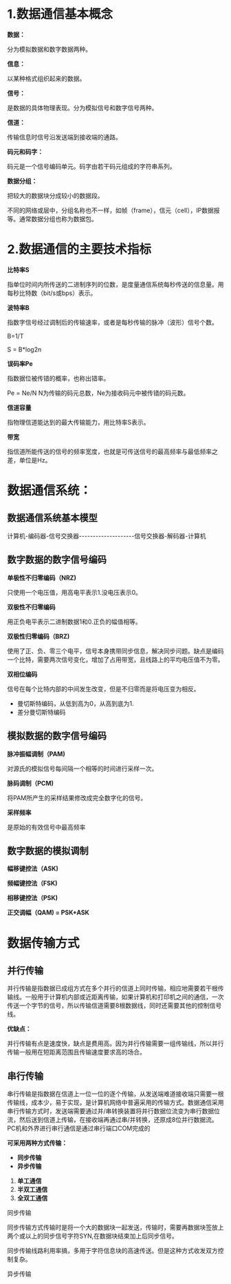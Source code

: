 # 1.数据通信基本概念

**数据：**

分为模拟数据和数字数据两种。

**信息：**

以某种格式组织起来的数据。

**信号：**

是数据的具体物理表现。分为模拟信号和数字信号两种。

**信道：**

传输信息时信号沿发送端到接收端的通路。

**码元和码字：**

码元是一个信号编码单元。码字由若干码元组成的字符串系列。

**数据分组：**

把较大的数据块分成较小的数据段。

不同的网络或层中，分组名称也不一样，如帧（frame），信元（cell），IP数据报等。通常数据分组也称为数据包。

# 2.数据通信的主要技术指标

**比特率S**

指单位时间内所传送的二进制序列的位数，是度量通信系统每秒传送的信息量。用每秒比特数（bit/s或bps）表示。

**波特率B**

指数字信号经过调制后的传输速率，或者是每秒传输的脉冲（波形）信号个数。

B=1/T

S = B\*log2n

**误码率Pe**

指数据位被传错的概率，也称出错率。

Pe = Ne/N        N为传输的码元总数，Ne为接收码元中被传错的码元数。

**信道容量**

指物理信道能达到的最大传输能力，用比特率S表示。

**带宽**

指信道所能传送的信号的频率宽度，也就是可传送信号的最高频率与最低频率之差，单位是Hz。

# 数据通信系统：

## 数据通信系统基本模型

计算机-编码器-信号交换器--------------------信号交换器-解码器-计算机

## 数字数据的数字信号编码

**单极性不归零编码（NRZ\)**

只使用一个电压值，用高电平表示1.没电压表示0。

**双极性不归零编码**

用正负电平表示二进制数据1和0.正负的幅值相等。

**双极性归零编码（BRZ\)**

使用了正、负、零三个电平，信号本身携带同步信息，解决同步问题。缺点是编码一个比特，需要两次信号变化，增加了占用带宽，且线路上的平均电压值不为零。

**双相位编码**

信号在每个比特内部的中间发生改变，但是不归零而是将电压变为相反。

* 曼切斯特编码，从低到高为0，从高到底为1.
* 差分曼切斯特编码

## 模拟数据的数字信号编码

**脉冲振幅调制（PAM\)**

对源氏的模拟信号每间隔一个相等的时间进行采样一次。

**脉码调制（PCM\)**

将PAM所产生的采样结果修改成完全数字化的信号。

**采样频率**

是原始的有效信号中最高频率

## 数字数据的模拟调制

**幅移键控法（ASK\)**

**频幅键控法（FSK\)**

**相移键控法（PSK\)**

**正交调幅（QAM\) = PSK+ASK**

# 数据传输方式

## 并行传输

并行传输是指数据已成组方式在多个并行的信道上同时传输，相应地需要若干根传输线。一般用于计算机内部或近距离传输，如果计算机和打印机之间的通信，一次传送一个字节的信号，所以传输信道需要8根数据线，同时还需要其他的控制信号线。

**优缺点：**

并行传输有点是速度快，缺点是费用高。因为并行传输需要一组传输线，所以并行传输一般用在短距离范围且传输速度要求高的场合。

## 串行传输

串行传输是指数据在信道上一位一位的逐个传输，从发送端难道接收端只需要一根传输线，成本少，易于实现，是计算机网络中普遍采用的传输方式。数据通信采用串行传输方式时，发送端需要通过并/串转换装置将并行数据位流变为串行数据位流，然后送到信道上传输，在接收端再通过串/并转换，还原成8位并行数据流。PC机和外界进行串行通信是通过串行端口COM完成的

**可采用两种方式传输：**

* **同步传输**
* **异步传输**

1. **单工通信**
2. **半双工通信**
3. **全双工通信**

同步传输

同步传输方式传输时是将一个大的数据块一起发送，传输时，需要再数据块签放上两个或以上的同步信号字符SYN,在数据块结束加上后同步信号。

同步传输线路利用率搞，多用于字符信息块的高速传送。但是这种方式收发双方控制复杂。

异步传输







